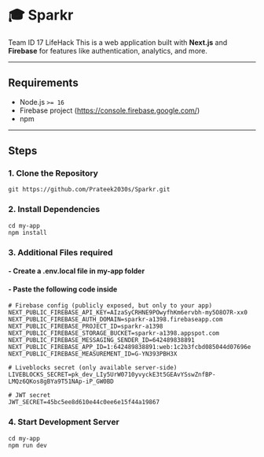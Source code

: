 # 🎓 Sparkr
Team ID 17 LifeHack
This is a web application built with **Next.js** and **Firebase** for features like authentication, analytics, and more.

---

## Requirements

- Node.js `>= 16`
- Firebase project (https://console.firebase.google.com/)
- npm

---

## Steps

### 1. Clone the Repository

```
git https://github.com/Prateek2030s/Sparkr.git
```

### 2. Install Dependencies

```
cd my-app
npm install
```

### 3. Additional Files required

#### - Create a .env.local file in my-app folder
#### - Paste the following code inside

```
# Firebase config (publicly exposed, but only to your app)
NEXT_PUBLIC_FIREBASE_API_KEY=AIzaSyCRHNE9POwyfhKm6ervbh-my5O8O7R-xx0
NEXT_PUBLIC_FIREBASE_AUTH_DOMAIN=sparkr-a1398.firebaseapp.com
NEXT_PUBLIC_FIREBASE_PROJECT_ID=sparkr-a1398
NEXT_PUBLIC_FIREBASE_STORAGE_BUCKET=sparkr-a1398.appspot.com
NEXT_PUBLIC_FIREBASE_MESSAGING_SENDER_ID=642489838891
NEXT_PUBLIC_FIREBASE_APP_ID=1:642489838891:web:1c2b3fcbd085044d07696e
NEXT_PUBLIC_FIREBASE_MEASUREMENT_ID=G-YN393PBH3X

# Liveblocks secret (only available server-side)
LIVEBLOCKS_SECRET=pk_dev_LIy5UrW0710yvyckE3t5GEAvYSswZnfBP-LMQz6QKos8gBYa9T51NAp-iP_GW0BD

# JWT secret
JWT_SECRET=45bc5ee8d610e44c0ee6e15f44a19867
```

### 4. Start Development Server

```
cd my-app
npm run dev
```

